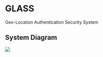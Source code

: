 # GLASS
Geo-Location Authentication Security System

## System Diagram
<img src="https://docs.google.com/drawings/d/14XUA9675MkM8NPR4ld9uo06xpMH8bDDnDtwGPy0bv1g/pub?w=655&amp;h=350">
